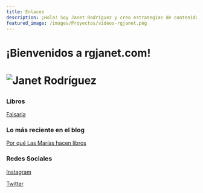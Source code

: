 ```yaml
---
title: Enlaces
description: ¡Hola! Soy Janet Rodríguez y creo estrategias de contenidos digitales y redes sociales para empresas y emprendedores.
featured_image: /images/Proyectos/videos-rgjanet.png
---
```


 <h1>¡Bienvenidos a rgjanet.com!<h1>
  
  ![Janet Rodríguez](https://www.rgjanet.com/images/rgjanet-4.png)
  
  <p><h3>Libros</h3></p>
  
  <p><a href="http://libros.rgjanet.com/" class="button button--large">Falsaria</a></p>

  <p><h3>Lo más reciente en el blog</h3></p>

<p><a href="https://rgjanet.com/blog/las-marias-hacen-libros" class="button button--large">Por qué Las Marías hacen libros</a></p>

 <p><h3>Redes Sociales</h3></p>

  <p><a href="https://www.instagram.com/rgjanet/" class="button button--large">Instagram</a></p>
  <p><a href="https://twitter.com/RGJanet" class="button button--large">Twitter</a></p>

